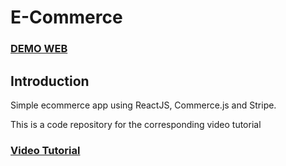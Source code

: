 # E-Commerce
### [DEMO WEB](https://reactjs-ecommercejs.netlify.app/)

## Introduction
Simple ecommerce app using ReactJS, Commerce.js and Stripe.

This is a code repository for the corresponding video tutorial 
### [Video Tutorial](https://www.youtube.com/watch?v=377AQ0y6LPA)
 
